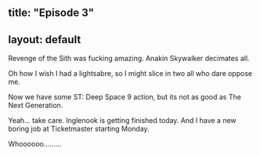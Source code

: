 title: "Episode 3"
---
layout: default
---

Revenge of the Sith was fucking amazing. Anakin Skywalker decimates all.

Oh how I wish I had a lightsabre, so I might slice in two all who dare oppose
me.

Now we have some ST: Deep Space 9 action, but its not as good as The Next
Generation.

Yeah... take care. Inglenook is getting finished today. And I have a new
boring job at Ticketmaster starting Monday.

Whoooooo.........
